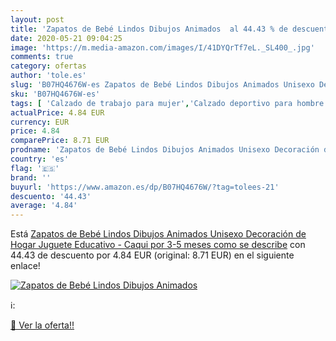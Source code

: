 ```yaml
---
layout: post
title: 'Zapatos de Bebé Lindos Dibujos Animados  al 44.43 % de descuento'
date: 2020-05-21 09:04:25
image: 'https://m.media-amazon.com/images/I/41DYQrTf7eL._SL400_.jpg'
comments: true
category: ofertas
author: 'tole.es'
slug: 'B07HQ4676W-es Zapatos de Bebé Lindos Dibujos Animados Unisexo Decoración...'
sku: 'B07HQ4676W-es'
tags: [ 'Calzado de trabajo para mujer','Calzado deportivo para hombre','Calzado sanitario y de hostelería para mujer','Chanclas y sandalias de piscina para hombre','Sandalias y chanclas para niña','Zapatillas y calzado deportivo para hombre','Zapatos','Zapatos para hombre','Zapatos para mujer','Zapatos para niñas pequeñas','Zapatos y complementos','Zuecos sanitarios y de hostelería para mujer','Zuecos y mules para hombre','zapatos', ]
actualPrice: 4.84 EUR
currency: EUR
price: 4.84
comparePrice: 8.71 EUR
prodname: 'Zapatos de Bebé Lindos Dibujos Animados Unisexo Decoración de Hogar Juguete Educativo - Caqui por 3-5 meses  como se describe'
country: 'es'
flag: '🇪🇸'
brand: ''
buyurl: 'https://www.amazon.es/dp/B07HQ4676W/?tag=tolees-21'
descuento: '44.43'
average: '4.84'
---
```


Está [Zapatos de Bebé Lindos Dibujos Animados Unisexo Decoración de Hogar Juguete Educativo - Caqui por 3-5 meses  como se describe](https://www.amazon.es/dp/B07HQ4676W/?tag=tolees-21) con 44.43 de descuento por 4.84 EUR (original: 8.71 EUR) en el siguiente enlace!

[![Zapatos de Bebé Lindos Dibujos Animados ](https://m.media-amazon.com/images/I/41DYQrTf7eL._SL400_.jpg)](https://www.amazon.es/dp/B07HQ4676W/?tag=tolees-21)

ℹ️:


[🛒 Ver la oferta!!](https://www.amazon.es/dp/B07HQ4676W/?tag=tolees-21)
